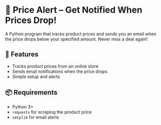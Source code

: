 # 🛒 Price Alert – Get Notified When Prices Drop!

A Python program that tracks product prices and sends you an email when the price drops below your specified amount. Never miss a deal again!

## 🚀 Features
- Tracks product prices from an online store
- Sends email notifications when the price drops
- Simple setup and alerts

## 📦 Requirements
- Python 3+
- `requests` for scraping the product price
- `smtplib` for email alerts
